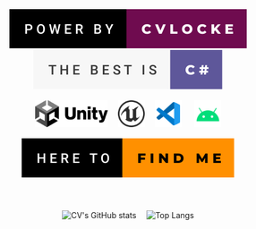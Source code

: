 <div align="center">
  <img  src="https://github.com/qq875871130/CVLOCKE/blob/main/res/power-by-cvlocke.svg" />
  <img  src="https://github.com/qq875871130/CVLOCKE/blob/main/res/the-best-is-c%23.svg" />
</div>
<br>
<div align="center">
    <a  href="https://unity.com"><img height=48 src="https://github.com/qq875871130/CVLOCKE/blob/main/res/unity-dark.svg" /></a>&emsp;
    <a  href="https://unrealengine.com"><img height=48 src="https://github.com/qq875871130/CVLOCKE/blob/main/res/unreal.svg" /></a>&emsp;
    <a  href="https://code.visualstudio.com"><img height=48 src="https://github.com/qq875871130/CVLOCKE/blob/main/res/vscode.svg" /></a> &emsp;
    <a  href="https://android.com"><img height=48 src="https://github.com/qq875871130/CVLOCKE/blob/main/res/android.svg" /></a>
</div>
<br>
<div align="center">
  <a href="https://www.youtube.com/watch?v=dQw4w9WgXcQ">
  <img  src="https://github.com/qq875871130/CVLOCKE/blob/main/res/here-to-find-me.svg" />
  </a>
</div>

# 

<br>
<div align="center">    
  <img height="166" width="432"  src="https://github-stats-instance.vercel.app/api?count_private=true&username=qq875871130&show_icons=true&theme=swift"  alt="CV's GitHub stats"/>&emsp;
  <img  src="https://github-stats-instance.vercel.app/api/top-langs/?username=qq875871130&layout=compact&theme=swift" alt="Top Langs" />
</div>
<br>
<!--
<div align="center">
    <a  href="https://github.com/qq875871130/PowerCool"><img src="https://github-stats-instance.vercel.app/api/pin/?username=qq875871130&repo=PowerCool&theme=vue" />#</a>&emsp;
    <a  href="https://github.com/qq875871130/Corona100days"><img src="https://github-stats-instance.vercel.app/api/pin/?username=qq875871130&repo=Corona100days&theme=vue" /></a>
-->
  
</div>




